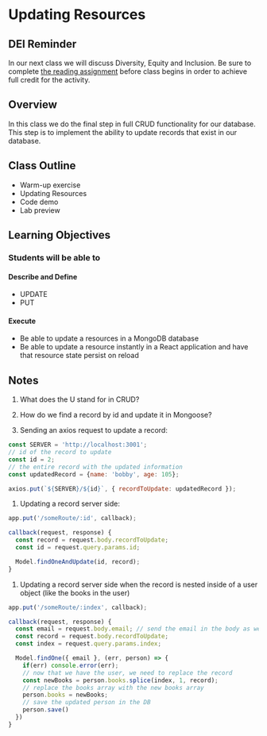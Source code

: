 # Updating Resources

## DEI Reminder

In our next class we will discuss Diversity, Equity and Inclusion. Be sure to complete [the reading assignment](https://codefellows.github.io/code-301-guide/curriculum/class-14/DISCUSSION) before class begins in order to achieve full credit for the activity.

## Overview

In this class we do the final step in full CRUD functionality for our database. This step is to implement the ability to update records that exist in our database.

## Class Outline

- Warm-up exercise
- Updating Resources
- Code demo
- Lab preview

## Learning Objectives

### Students will be able to

#### Describe and Define

- UPDATE
- PUT

#### Execute

- Be able to update a resources in a MongoDB database
- Be able to update a resource instantly in a React application and have that resource state persist on reload

## Notes

1. What does the U stand for in CRUD?

1. How do we find a record by id and update it in Mongoose?

1. Sending an axios request to update a record:

```javaScript
const SERVER = 'http://localhost:3001';
// id of the record to update
const id = 2;
// the entire record with the updated information
const updatedRecord = {name: 'bobby', age: 105};

axios.put(`${SERVER}/${id}`, { recordToUpdate: updatedRecord });
```

1. Updating a record server side:

```javaScript
app.put('/someRoute/:id', callback);

callback(request, response) {
  const record = request.body.recordToUpdate;
  const id = request.query.params.id;

  Model.findOneAndUpdate(id, record);
}
```

1. Updating a record server side when the record is nested inside of a user object (like the books in the user)

```javaScript
app.put('/someRoute/:index', callback);

callback(request, response) {
  const email = request.body.email; // send the email in the body as well as the record
  const record = request.body.recordToUpdate;
  const index = request.query.params.index;

  Model.findOne({ email }, (err, person) => {
    if(err) console.error(err);
    // now that we have the user, we need to replace the record
    const newBooks = person.books.splice(index, 1, record);
    // replace the books array with the new books array
    person.books = newBooks;
    // save the updated person in the DB
    person.save()
  })
}
```
